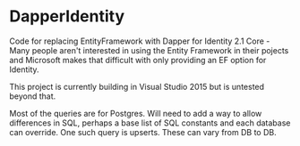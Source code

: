 # DapperIdentity
Code for replacing EntityFramework with Dapper for Identity 2.1 Core - Many people aren't interested in using the Entity Framework in their pojects and Microsoft makes that difficult with only providing an EF option for Identity. 

This project is currently building in Visual Studio 2015 but is untested beyond that.

Most of the queries are for Postgres.  Will need to add a way to allow differences in SQL, perhaps a base list of SQL constants and each database can override.  One such query is upserts.  These can vary from DB to DB.
